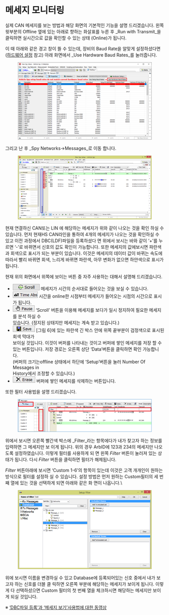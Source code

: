 # 메세지 모니터링

실제 CAN 메세지를 보는 방법과 해당 화면의 기본적인 기능을 설명 드리겠습니다. 왼쪽 윗부분의 Offline 옆에 있는 아래로 향하는 화살표를 누른 후 _Run with Transmit_을 클릭하면 실시간으로 값을 확인할 수 있는 상태 (Online)가 됩니다.

이 때 아래와 같은 경고 창이 뜰 수 있는데, 장비의 Baud Rate을 알맞게 설정하셨다면([하드웨어 설정](하드웨어-설정.md) 참고) 아래 화면에서 _Use Hardware Baud Rates_를 눌러줍니다.

<figure><img src="../.gitbook/assets/Networks.png" alt=""><figcaption></figcaption></figure>

그리고 난 후 _Spy Networks->Messages_로 이동 합니다.

<figure><img src="../.gitbook/assets/2020-01-02-13-20-58 (1) (1) (1).png" alt=""><figcaption></figcaption></figure>

현재 연결하신 CAN또는 LIN 에 해당하는 메세지가 위와 같이 나오는 것을 확인 하실 수 있습니다. 먼저 현재HS CAN라인을 통하여 4개의 메세지가 나오는 것을 확인하실 수 있고 이전 과정에서 DBC(LDF)파일을 등록하셨다 면 위에서 보시는 바와 같이 ‘+’를 누르면 ‘-’로 바뀌면서 신호의 값도 확인이 가능합니다. 또한 메세지의 값에보시면 파란색과 회색으로 표시가 되는 부분이 있습니다. 이것은 메세지의 데이터 값이 바뀌는 속도에 따라서 빨리 바뀌면 회색, 느리게 바뀌면 파란색, 아무 변화가 없으면 하얀색으로 표시가 됩니다.

&#x20;현재 위의 화면에서 위쪽에 보이는 버튼 중 자주 사용하는 대해서 설명해 드리겠습니다.

* ![](<../.gitbook/assets/Messages-Scroll (1) (2).png>)      메세지가 시간의 순서대로 들어오는 것을 보실 수 있습니다.
* ![](../.gitbook/assets/Mesaages-TimeAbs.png)       시간을 online한 시점부터 메세지가 들어오는 시점의 시간으로 표시가 됩니다.
* ![](../.gitbook/assets/Messages-Pause.png)          ‘Scroll’ 버튼을 이용해 메세지를 보다가 일시 정지하여 필요한 메세지를 분석 하실 수\
  &#x20;                         있습니다. (정지된 상태지만 메세지는 계속 받고 있습니다.)
* ![](<../.gitbook/assets/Messages-Save (1).png>)          \[그림 6]에 있는 파란색 긴 박스 안에 위쪽 끝부분이 검정색으로 표시된 회색 막대가\
  &#x20;                         보이실 것입니다. 이것이 버퍼를 나타내는 것이고 버퍼에 쌓인 메세지를 저장 할 수 \
  &#x20;                         있는 버튼입니다. 저장 경로는 오른쪽 상단 ‘Data’버튼을 클릭하면 확인 가능합니다. \
  &#x20;                         (버퍼의 크기는offline 상태에서 하단에 ‘Setup’버튼을 눌러 Number Of Messages in\
  &#x20;                         History에서 조정할 수 있습니다.)
* ![](../.gitbook/assets/Messages-Erase.png)         버퍼에 쌓인 메세지를 삭제하는 버튼입니다.

또한 필터 사용법을 설명 드리겠습니다.

<figure><img src="../.gitbook/assets/Messages-Filter (1) (1).png" alt=""><figcaption></figcaption></figure>

위에서 보시면 오른쪽 빨간색 박스에 _Filter_라는 항목에다가 내가 찾고자 하는 정보를 입력하면 그 메세지만 보 이게 됩니다. 위의 경우 ArbID에 123과 234의 메세지만 나오도록 설정하였습니다. 이렇게 필터를 사용하게 되 면 왼쪽 _Filter_ 버튼이 눌러져 있는 상태가 됩니다. 다시 _Filter_ 버튼을 클릭하면 필터가 해제됩니다.

_Filter_ 버튼아래에 보시면 ‘Custom 1-6’의 항목이 있는데 이것은 고객 개개인이 원하는 방식으로 필터를 설정하 실 수 있습니다. 설정 방법은 먼저 원하는 Custom필터의 세 번째 열에 있는 것을 선택하게 되면 아래와 같은 화 면이 나옵니다.\


<figure><img src="../.gitbook/assets/Messages-Custom Filter .png" alt=""><figcaption></figcaption></figure>

위에 보시면 이름을 변경하실 수 있고 Database에 등록되어있는 신호 중에서 내가 보고자 하는 신호를 더블 클 릭하면 오른쪽 부분에 해당하는 메세지가 보이게 됩니다. 이렇게 다 선택하셨으면 Custom 필터의 첫 번째 열을 체크하시면 해당하는 메세지만 보이게 되실 것입니다.

※ [‘DBC파일 등록’과 ‘메세지 보기’사용법에 대한 동영상](https://screencast-o-matic.com/watch/cojXhzfa1a)
